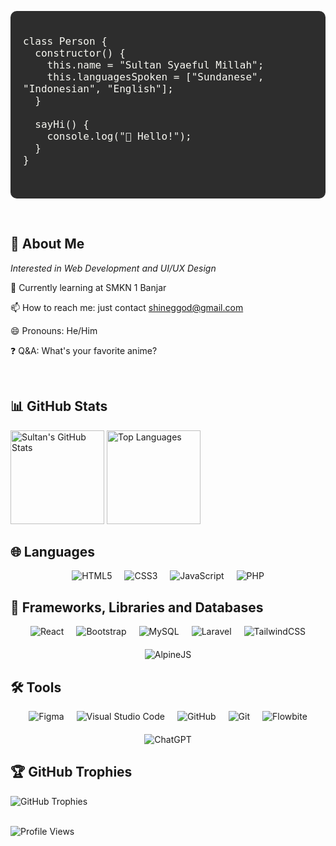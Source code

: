 <pre style="background: #2d2d2d; color: #f8f8f2; padding: 20px; border-radius: 10px; overflow: auto;">
<code style="font-size: 16px;">
class Person {
  constructor() {
    this.name = "Sultan Syaeful Millah";
    this.languagesSpoken = ["Sundanese", "Indonesian", "English"];
  }

  sayHi() {
    console.log("👋 Hello!");
  }
}
</code>
  </pre>

<br>

<h2>👀 About Me</h2>

<p>
  <em>Interested in Web Development and UI/UX Design</em>
</p>

<p>
   🏢 Currently learning at SMKN 1 Banjar
</p>

<p>
  📫 How to reach me: just contact <a href="mailto:shineggod@gmail.com">shineggod@gmail.com</a>
</p>

<p>
  😄 Pronouns: He/Him
</p>

<p>
  ❓ Q&A: What's your favorite anime?
</p>


<div align="left">
  
  </div>

<br>

<h2>📊 GitHub Stats</h2>
<div align="left">
  <img src="https://github-readme-stats.vercel.app/api?username=Shinee000ZZZ&show_icons=true&theme=dark" alt="Sultan's GitHub Stats" style="height: 150px;">
  <img src="https://github-readme-stats.vercel.app/api/top-langs/?username=Shinee000ZZZ&layout=compact&theme=dark" alt="Top Languages" style="height: 150px;">
</div>

<h2>🌐 Languages</h2>
<div style="display: flex; justify-content: center; flex-wrap: wrap; gap: 20px;">
  <img src="https://img.shields.io/badge/-HTML5-E34F26?style=flat&logo=html5&logoColor=white" alt="HTML5">
  <img src="https://img.shields.io/badge/-CSS3-1572B6?style=flat&logo=css3&logoColor=white" alt="CSS3">
  <img src="https://img.shields.io/badge/-JavaScript-F7DF1E?style=flat&logo=javascript&logoColor=black" alt="JavaScript">
  <img src="https://img.shields.io/badge/-PHP-777BB4?style=flat&logo=php&logoColor=white" alt="PHP">
</div>

<h2>🚀 Frameworks, Libraries and Databases</h2>
<div style="display: flex; justify-content: center; flex-wrap: wrap; gap: 20px;">
  <img src="https://img.shields.io/badge/-React-61DAFB?style=flat&logo=react&logoColor=black" alt="React">
  <img src="https://img.shields.io/badge/-Bootstrap-563D7C?style=flat&logo=bootstrap&logoColor=white" alt="Bootstrap">
  <img src="https://img.shields.io/badge/-MySQL-4479A1?style=flat&logo=mysql&logoColor=white" alt="MySQL">
  <img src="https://img.shields.io/badge/-Laravel-FF2D20?style=flat&logo=laravel&logoColor=white" alt="Laravel">
  <img src="https://img.shields.io/badge/-TailwindCSS-06B6D4?style=flat&logo=tailwindcss&logoColor=white" alt="TailwindCSS">
  <img src="https://img.shields.io/badge/-AlpineJS-8BC0D0?style=flat&logo=alpinejs&logoColor=white" alt="AlpineJS">
</div>

<h2>🛠️ Tools</h2>
<div style="display: flex; justify-content: center; flex-wrap: wrap; gap: 20px;">
  <img src="https://img.shields.io/badge/-Figma-F24E1E?style=flat&logo=figma&logoColor=white" alt="Figma">
  <img src="https://img.shields.io/badge/-Visual%20Studio%20Code-007ACC?style=flat&logo=visual-studio-code&logoColor=white" alt="Visual Studio Code">
  <img src="https://img.shields.io/badge/-GitHub-181717?style=flat&logo=github&logoColor=white" alt="GitHub">
  <img src="https://img.shields.io/badge/-Git-F05032?style=flat&logo=git&logoColor=white" alt="Git">    
  <img src="https://img.shields.io/badge/-Flowbite-38BDF8?style=flat&logo=flowbite&logoColor=white" alt="Flowbite">
  <img src="https://img.shields.io/badge/-ChatGPT-29B6F6?style=flat&logo=openai&logoColor=white" alt="ChatGPT">
</div>


<h2>🏆 GitHub Trophies</h2>
<div align="left">
  <img src="https://github-profile-trophy.vercel.app/?username=Shinee000ZZZ&theme=darkhub" alt="GitHub Trophies">
</div>
<br>

<div align="left">
  
  ![Profile Views](https://komarev.com/ghpvc/?username=Shinee000ZZZ&color=blueviolet)
</div>
